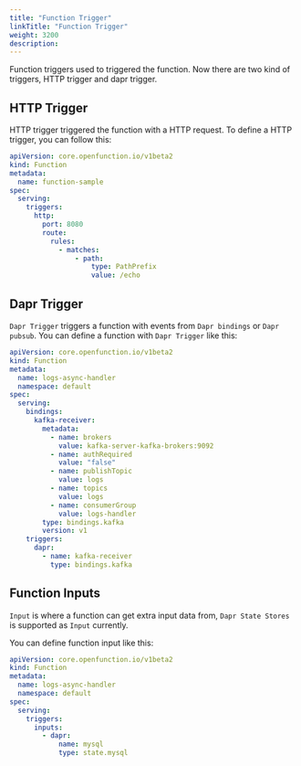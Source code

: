 ```yaml
---
title: "Function Trigger"
linkTitle: "Function Trigger"
weight: 3200
description: 
---
```

Function triggers used to triggered the function. Now there are two kind of triggers, HTTP trigger and dapr trigger.

## HTTP Trigger

HTTP trigger triggered the function with a HTTP request. To define a HTTP trigger, you can follow this:

```yaml
apiVersion: core.openfunction.io/v1beta2
kind: Function
metadata:
  name: function-sample
spec:
  serving:
    triggers:
      http:
        port: 8080
        route:
          rules:
            - matches:
                - path:
                    type: PathPrefix
                    value: /echo
```

## Dapr Trigger

`Dapr Trigger` triggers a function with events from `Dapr bindings` or `Dapr pubsub`. You can define a function with `Dapr Trigger` like this:


```yaml
apiVersion: core.openfunction.io/v1beta2
kind: Function
metadata:
  name: logs-async-handler
  namespace: default
spec:
  serving:
    bindings:
      kafka-receiver:
        metadata:
          - name: brokers
            value: kafka-server-kafka-brokers:9092
          - name: authRequired
            value: "false"
          - name: publishTopic
            value: logs
          - name: topics
            value: logs
          - name: consumerGroup
            value: logs-handler
        type: bindings.kafka
        version: v1
    triggers:
      dapr:
        - name: kafka-receiver
          type: bindings.kafka
```

## Function Inputs

`Input` is where a function can get extra input data from, `Dapr State Stores` is supported as `Input` currently.

You can define function input like this:

```yaml
apiVersion: core.openfunction.io/v1beta2
kind: Function
metadata:
  name: logs-async-handler
  namespace: default
spec:
  serving:
    triggers:
      inputs:
        - dapr:
            name: mysql
            type: state.mysql
```